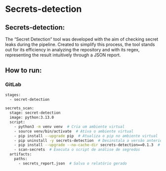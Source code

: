 # Secrets-detection

## Secrets-detection:

The “Secret Detection” tool was developed with the aim of checking secret leaks during the pipeline. Created to simplify this process, the tool stands out for its efficiency in analyzing the repository and with its regex, representing the result intuitively through a JSON report.

## How to run:

### GitLab

```bash
stages:
  - secret-detection

secrets_scan:
  stage: secret-detection
  image: python:3.13.0
  script:
    - python3 -m venv venv  # Cria um ambiente virtual
    - source venv/bin/activate  # Ativa o ambiente virtual
    - pip install --upgrade pip  # Atualiza o pip no ambiente virtual
    - pip uninstall -y secrets-detection  # Desinstala a versão anterior
    - pip install --upgrade --no-cache-dir secrets-detection==0.1.3  # Instala a versão desejada do pacote
    - scan-secrets  # Executa o script de análise de segredos
  artifacts:
    paths:
      - secrets_report.json  # Salva o relatório gerado
```

